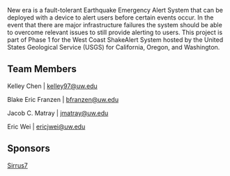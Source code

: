 New era is a fault-tolerant Earthquake Emergency Alert System that can be deployed with a device to alert users before certain events occur.
In the event that there are major infrastructure failures the system should be able to overcome relevant issues to still provide alerting to users.
This project is part of Phase 1 for the West Coast ShakeAlert System hosted by the United States Geological Service (USGS) for California, Oregon, and Washington. 

## Team Members

Kelley Chen | kelley97@uw.edu

Blake Eric Franzen | bfranzen@uw.edu

Jacob C. Matray | jmatray@uw.edu

Eric Wei | ericjwei@uw.edu

## Sponsors

[Sirrus7](https://www.sirrus7.com/)
